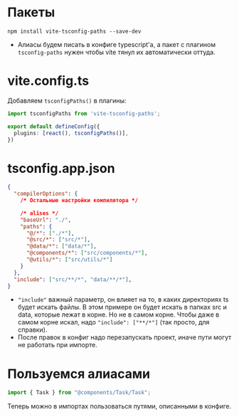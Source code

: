 # Пакеты

```
npm install vite-tsconfig-paths --save-dev
```

* Алиасы будем писать в конфиге typescript'а, а пакет с плагином `tsconfig-paths` нужен чтобы vite тянул их автоматически оттуда.

# vite.config.ts

Добавляем `tsconfigPaths()` в плагины:

```typescript
import tsconfigPaths from 'vite-tsconfig-paths';

export default defineConfig({
  plugins: [react(), tsconfigPaths()],
})
```

# tsconfig.app.json

```json
{
  "compilerOptions": {
    /* Остальные настройки компилятора */

    /* alises */
    "baseUrl": "./",
    "paths": {
      "@/*": ["./*"],
      "@src/*": ["src/*"],
      "@data/*": ["data/*"],
      "@components/*": ["src/components/*"],
      "@utils/*": ["src/utils/*"]
    }
  },
  "include": ["src/**/*", "data/**/*"],
}

```

* `"include"`  важный параметр, он влияет на то, в каких директориях ts будет искать файлы. В этом примере он будет искать в папках src и data, которые лежат в корне. Но не в самом корне. Чтобы даже в самом корне искал, надо `"include": ["**/*"]` (так просто, для справки).
* После правок в конфиг надо перезапускать проект, иначе пути могут не работать при импорте.



# Пользуемся алиасами

```javascript
import { Task } from "@components/Task/Task";
```

Теперь можно в импортах пользоваться путями, описанными в конфиге.